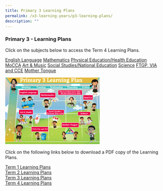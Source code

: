 ```yaml
---
title: Primary 3 Learning Plans
permalink: /x3-learning-years/p3-learning-plans/
description: ""
---
```

### Primary 3 - Learning Plans

Click on the subjects below to access the Term 4 Learning Plans.

[English Language](/files/p3el.pdf) [Mathematics](/files/p3math.pdf) [Physical Education/Health Education](/files/p3phe.pdf) [MoCCA](/files/p3mocca.pdf) [Art & Music](/files/p3aam.pdf) [Social Studies/National Education](/files/p3ness.pdf) [Science](/files/p3sci.pdf) [FTGP, VIA and CCE](/files/p3ftgp.pdf) [Mother Tongue](/files/p3mt.pdf)

<img src="/images/p3lp.png" style="width:60%">

Click on the following links below to download a PDF copy of the Learning Plans.

[Term 1 Learning Plans](/files/t1p3.pdf)<br>
[Term 2 Learning Plans](/files/t2p3.pdf)<br>
[Term 3 Learning Plans](/files/t3p3.pdf) <br>
[Term 4 Learning Plans](/files/t4p3.pdf)